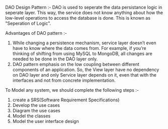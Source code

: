 DAO Design Pattern :- 
DAO is used to seperate the data persistance logic in seperate layer. This way, the service does not know anything about how the low-level operations to access the database is
done. This is known as "Seperation of Logic".

Advantages of DAO pattern :-
1. While changing a persistence mechanism, service layer doesn’t even have to know where the data comes from.  For example, if you’re thinking of shifting from using MySQL 
to MongoDB, all changes are needed to be done in the DAO layer only.
2. DAO pattern emphasis on the low coupling between different components of an application. So, the View layer
    have no dependency on DAO layer and only Service layer depends on it, even that with the interfaces and not from concrete implementation.
    
    
To Model any system, we should complete the following steps :- 
1. create a SRS(Software Requirement Specifications)
2. Develop the use cases
3. Diagram the use cases
4. Model the classes
5. Model the user interface design 


   